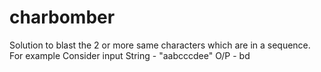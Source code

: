 # charbomber
Solution to blast the 2 or more same characters which are in a sequence.
For example Consider input String - "aabcccdee" O/P - bd
